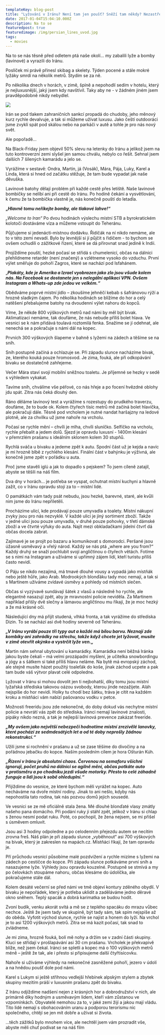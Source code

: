 ```yaml
---
templateKey: blog-post
title: "Lyžování v Iránu? Není tam jen poušť? Sněží tam někdy? Nezastřelí vás? Dva týdny bez alkoholu? "
date: 2017-01-04T15:04:10.000Z
description: Na to se
featuredpost: true
featuredimage: /img/persian_lines_uvod.jpg
tags:
  - movies
---
```

Na to se nás těsně před odletem ptá naše okolí… my zabalili lyže a bomby (lavinové) a vyrazili do Iránu.

Poslíček mi právě přinesl skibag a skelety. Týden pocené a stále mokré lyžáky smrdí na několik metrů. Stydím se za ně.

Po několika dnech v horách, v zimě, špíně a nepohodlí sedím v hotelu, který je nejluxusnější, jaký jsem kdy navštívil. Taky aby ne - v žádném jiném jsem pravděpodobně nikdy nebydlel.

![](/img/dsc04236-2-.jpg)

Irán se pod tlakem zahraničních sankcí propadá do chudoby, jeho měnový kurz rychle devalvuje, a tak si můžeme užívat luxusu. Jako čeští outdooráci jsme zvyklí spát pod skálou nebo na parkáči v autě a tohle je pro nás nový svět.  

Ale popořadě…

Na Black-Friday jsem objevil 50% slevu na letenky do Iránu a jelikož jsem na tuto kontroverzní zemi slyšel jen samou chválu, nebylo co řešit. Sehnal jsem dalších 7 šílených kamarádu a jelo se.

Vyrážíme v sestavě: Ondra, Martin, já (Vosák), Mára, Pája, Luky, Karel a Linda, která si hned od začátku stěžuje, že tam bude vypadat jak naše děvuška.

Lavinové batohy dělají problém při každé cestě přes letiště. Naše lavinové bombičky se nelíbí ani při cestě do Iránu. Po hodině čekání a vysvětlování, k čemu že ta bombička vlastně je, nás konečně pouští do letadla.

**„*Hlavně tomu neříkejte bomby, ale tlakové lahve!“***

*„Welcome to Iran“* Po dvou hodinách výslechu místní STB a byrokratickém kolotoči dostáváme víza a můžeme vstoupit do Teheránu.

Půjčujeme si jedenácti-místnou dodávku. Řidičák na ní nikdo nemáme, ale to v této zemi nevadí. Bylo by levnější si jí půjčit s řidičem - to bychom se ovšem ochudili o zážitkové řízení, které se dá přirovnat snad jedině k Indii.

Projíždíme pouští, hezké počasí se střídá s chumelenicí, občas na dálnici přehlídneme retardér (není značený) a vzlétneme vysoko do vzduchu. První výlet směřuje do pohoří Zagros, které se nachází pod Isfahánem.

„***Plakáty, kde je Amerika a Izrael vyobrazen jako zlo jsou všude kolem nás. Na Facebook se dostanete jen s nelegální aplikací VPN. Ovšem Instagram a Whats-up zde jedou ve velkém.“***

Obědváme poprvé místní jídlo – zkoušíme jehněčí kebab s šafránovou rýží a hrozně sladkým čajem. Po několika hodinách se blížíme do hor a celý natěšení přebalujeme batohy na dvoudenní výlet nahoru do kopců.

Víme, že někde 800 výškových metrů nad námi by měl být bivak. Aklimatizaci nemáme, tak doufáme, že nás nebude příliš bolet hlava. Ve vesnici se k nám přidává toulavá roztomilá fenka. Snažíme se jí odehnat, ale nenechá se a pokračuje s námi dál na kopec.

Prvních 300 výškových šlapeme v bahně s lyžemi na zádech a těšíme se na sníh.

Sníh postupně začíná a ochlazuje se. Při západu slunce nacházíme bivak, ze, kterého kouká pouze hromosvod. Je zima, fouká, ale při odkopávání bivaku se dostatečně zahřejeme.

Večer Mára staví svojí mobilní sněžnou toaletu. Je příjemné se hezky v sedě s výhledem vykakat.

Tavíme sníh, chválíme vše péřové, co nás hřeje a po focení hvězdné oblohy jdu spát. Zítra nás čeká dlouhý den.

Ráno děláme lavinový test a vyrážíme s rozestupy do prudkého traverzu, doufáme, že to bude ok. Kolem čtyřech tisíc metrů mě začíná bolet hlavička, ale pokračuji dále. Těsně pod vrcholem je nutné nandat haršajzny na ledové plotně, ale za chvilku už jsme nahoře na vrcholu.

Počasí se rychle mění – chvíli je mlha, chvíli sluníčko. Selfíčko na vrcholu, rychle přebalit a jedem dolů. Sjezd je opravdu luxusní - 1400m klesání v přemrzlém prašanu s ideálním sklonem kolem 30 stupňů.

Rychlá sváča u bivaku a jedeme zpět k autu. Spodní část už je kejda a navíc je mi hrozně blbě z rychlého klesání. Finální část v bahýnku je výživná, ale konečně jsme zpět v pořádku u auta.

Proč jsme stavěli iglú a jak to dopadlo s pejskem? To jsem cíleně zatajil, abyste se těšili na náš film.

Dva dny v horách… je potřeba se vyspat, ochutnat místní kuchyni a hlavně zažít, co v Iránu opravdu stojí za to – místní lidé.

O památkách vám tady psát nebudu, jsou hezké, barevné, staré, ale kvůli nim jsme do Iránu nepřiletěli.

Procházíme ulicí, kde prodávají pouze umyvadla a toalety. Místní nákupní zvyky jsou pro nás nezvyklé. V každé ulici je jiný sortiment zboží. Takže v jedné ulici jsou pouze umyvadla, v druhé pouze pohovky, v třetí dámské zboží a ve čtvrté výfuky do auta. Najít mezi obkladačkami jídelní čtvrť dá občas docela zabrat.

Zajímavé je se projít po bazaru a komunikovat s domorodci. Peršané jsou úžasně usměvavý a vřelý národ. Každý se nás ptá „where are you from?“ Každý druhý se snaží pochlubit svojí angličtinou o čtyřech větách. Fotíme se s nimi na Instagram a užíváme si upřímný zájem lidí, kteří turistu příliš často nevidí.

O Páju se nikdo nezajímá, má tmavé dlouhé vousy a vypadá jako místňák nebo ještě hůře, jako Arab. Modrookých blonďáku tady moc nemají, a tak si s Martinem užíváme zvídavé úsměvy a pohledy od místních slečen.

Občas si vyzývavě sundávají šátek z vlasů a následně ho rychle, ale elegantně nasazují zpět, aby je mravnostní policie neviděla. Za Martinem například přišly dvě slečny a lámavou angličtinou mu říkají, že je moc hezký a že má krásné oči.

Následující dny má přijít studená, vlhká fronta, a tak vyrážíme do střediska Dizin. To se nachází asi dvě hodiny severně od Teheránu.

***„V Iránu vyrábí pouze tři typy aut a každé má bílou barvu. Neznají zde kombíky ani zahrádky na střechu, takže když chcete jet lyžovat, musíte v zimě otevřít okýnko a vystrčit lyže ven.„***

Martin nám sehnal ubytování u kamarádky. Kamarádka není běžná Iránka jakou byste čekali – má velmi prozápadní myšlení, je učitelka snowbordingu a jógy a s šátkem si také příliš hlavu neláme. Na bytě má evropský záchod, ale stejně musíte házet použitý toaleťák do koše, jinak záchod ucpete a pak tam bude váš výtvor plavat celé odpoledne.

Lyžovat v Iránu si mohou dovolit jen ti nejbohatší, díky tomu jsou místní lyžařská střediska takovou oázou svobody, kterou jinde nezažijete. Aláh nejspíše do hor nevidí. Holky tu chodí bez šátku, tráva je cítit na každém kroku a místňáci vám nabízí pašovanou vodku v petce.

Možnosti freeridu jsou zde nekonečné, do doby dokud vás nechytne místní policie a nevrátí vás zpět do střediska. Iránci nemají lavinové znalosti, pípáky nikdo nezná, a tak je nejlepší lavinová prevence zakázat freeride.

***„My ovšem jako největší nebezpečí hodnotíme místní zrezivělé lanovky, které pochází ze sedmdesátých let a od té doby neprošly žádnou rekonstrukcí.“***

Užili jsme si rochnění v prašanu a už se zase těšíme do divočiny a na pořádnou jebačku do kopce. Naším posledním cílem je hora Ošturán Kúh.

***„Řízení v Iránu je absolutní chaos. Červenou na semaforu všichni ignorují, počet pruhů na dálnici se agilně mění, občas potkáte auto v protisměru a po chodníku jezdí všude motorky. Přesto to celé záhadně funguje a lidí jsou k sobě ohleduplní.“***

Přijíždíme do vesnice, ze které bychom měli vyrážet na kopec. Auto necháváme na dvoře místní rodiny. Jinak to ani nešlo, kdyby nás nepohostila tato rodina, tak nás pozvou domů jejich sousedé.

Ve vesnici se ze mě oficiálně stala žena. Mé dlouhé blonďaté vlasy zmátly našeho pana domácího. Při podání ruky ji stáhl zpět, jelikož v Iránu si chlap s ženou nesmí podat ruku. Poté, co pochopil, že žena nejsem, se mi přišel s úsměvem omluvit.

Jsou asi 3 hodiny odpoledne a po celodenním přejezdu autem se necítím zrovna freš. Náš plán je při západu slunce „vyběhnout“ asi 700 výškových na bivak, který je zakreslen na mapách.cz. Místňáci říkají, že tam opravdu je.

Pří průchodu vesnicí působíme malé pozdvižení a rychle mizíme s lyžemi na zádech po cestičce do kopce. Při západu slunce potkáváme první sníh a nasazujeme lyže. Výhledy jsou opravdu kouzelné. Postupně se stmívá a my po čelovkách stoupáme nahoru, občas klesáme do údolíčka, ale pokračujeme stále dál.

Kolem desáté večerní se před námi ve tmě objeví kontury zděného obydlí. V bivaku je nepořádek, který je potřeba uklidit a zaděláváme jedno děravé okno sněhem. Teplý spacák a dobrá karimatka se budou hodit.

Zvoní budík, venku akorát svítá a mě se z teplého spacáku do mrazu vůbec nechce. Ještě že jsem tady ve skupině, být tady sám, tak spím nejspíše až do oběda. Vyfotit východ slunce, rychle se najíst a honem do lyží. Na vrchol je to asi 1200 výškových metrů. Zítra se má kazit počasí, tak snad to zvládneme.

Je mi zima, hrozně fouká, bolí mě nohy a držím se v zadní části skupiny. Kluci se střídají v prošlapávání asi 30 cm prašanu. Vrcholek je překvapivě blíže, než jsem čekal. Iránci se spletli a kopec má o 100 výškových metrů méně – ještě že tak, ale i přesto si připisujeme další čtyřtisícovku.

Nahoře si užíváme výhledy na nekonečné zasněžené pohoří, jezero v údolí a na hnědou poušť dole pod námi.

Karel s Lukym si ještě střihnou vedlejší hřebínek alpským stylem a zbytek skupiny mezitím práší v luxusním prašanu zpět do bivaku.

Z Iránu odjíždíme nadšení nejen z krásných hor a dobrodružství v nich, ale primárně díky hodným a usměvavým lidem, kteří vám zůstanou ve vzpomínkách. Obyvatelé nemohou za to, v jaké zemi žijí a jakou mají vládu. Tito lidé nemají s obohacováním uranu a podporou terorismu nic společného, chtějí se jen mít dobře a užívat si života.

…těch zážitků bylo mnohem více, ale nechtěl jsem vám prozradit vše, abyste měli chuť podívat se na náš film